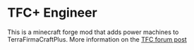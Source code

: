 TFC+ Engineer
================================================

This is a minecraft forge mod that adds power machines to TerraFirmaCraftPlus.
More information on the [TFC forum post](http://terrafirmacraft.com/f/topic/9563-tfc-07929-tfc-engineer/)
